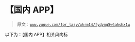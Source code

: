 # 【国内 APP】

> 原文：[`www.yuque.com/for_lazy/xkrm14/fydymg5w4ahshx1w`](https://www.yuque.com/for_lazy/xkrm14/fydymg5w4ahshx1w)



以下为：【国内 APP】相关风向标 




